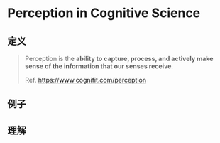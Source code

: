 # Perception in Cognitive Science

## 定义

> Perception is the **ability to capture, process, and actively make sense of the information that our senses receive**.
>
> Ref. https://www.cognifit.com/perception

## 例子

## 理解